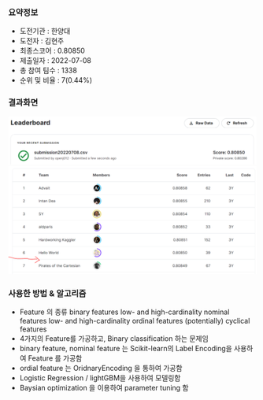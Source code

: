 ### 요약정보 
- 도전기관 : 한양대 
- 도전자 : 김현주 
- 최종스코어 :  0.80850
- 제출일자 : 2022-07-08
- 총 참여 팀수 : 1338
- 순위 및 비율 : 7(0.44%)

### 결과화면 
![result](./img/third_score.PNG) 
![result](./img/third_score2.PNG) 

### 사용한 방법 & 알고리즘 
- Feature 의 종류 
binary features
low- and high-cardinality nominal features
low- and high-cardinality ordinal features
(potentially) cyclical features
- 4가지의 Feature를 가공하고,  Binary classification  하는 문제임 
- binary feature, nominal feature 는 Scikit-learn의 Label Encoding을 사용하여 Feature 를 가공함 
- ordial feature 는 OridnaryEncoding 을 통하여 가공함 
- Logistic Regression / lightGBM을 사용하여 모델링함 
- Baysian optimization 을 이용하여 parameter tuning 함 
